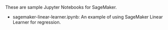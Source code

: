 These are sample Jupyter Notebooks for SageMaker.

- sagemaker-linear-learner.ipynb: An example of using SageMaker Linear Learner for regression.
 
